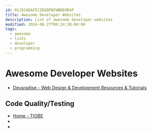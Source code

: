 ```yaml
---
id: 01J614DAFECZ6QQPBFWBNE0R4P
title: Awesome Developer Websites
description: List of awesome developer websites
modified: 2024-08-27T09:24:30-04:00
tags:
  - awesome
  - lists
  - developer
  - programming
---
```

# Awesome Developer Websites
- [Devaradise - Web Design & Development Resources & Tutorials](https://devaradise.com/)

## Code Quality/Testing
- [Home - TIOBE](https://www.tiobe.com/)
- 
- 